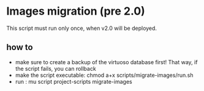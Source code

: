 # Images migration (pre 2.0)

This script must run only once, when v2.0 will be deployed.

## how to

- make sure to create a backup of the virtuoso database first! That way, if the script fails, you
  can rollback
- make the script executable: chmod a+x scripts/migrate-images/run.sh
- run : mu script project-scripts migrate-images
